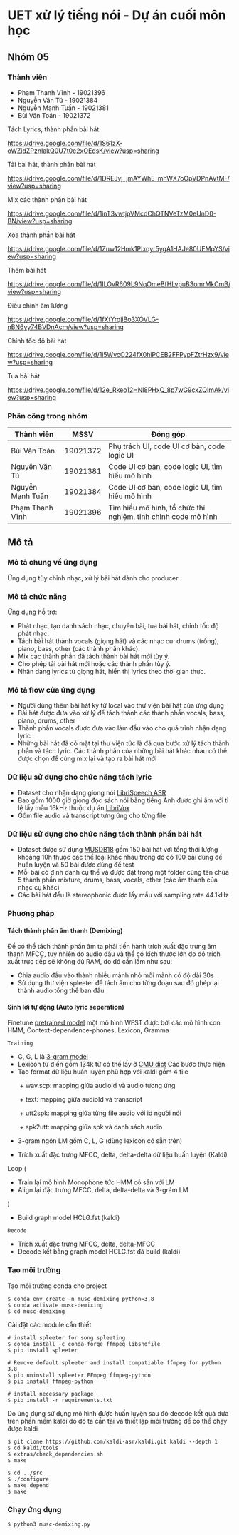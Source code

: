 # UET xử lý tiếng nói - Dự án cuối môn học
## Nhóm 05
### Thành viên
- Phạm Thanh Vĩnh - 19021396
- Nguyễn Văn Tú - 19021384
- Nguyễn Mạnh Tuấn - 19021381
- Bùi Văn Toán - 19021372

Tách Lyrics, thành phần bài hát

https://drive.google.com/file/d/1S61zX-oWZidZPznIakQ0U7t0e2xOEdsK/view?usp=sharing

Tải bài hát, thành phần bài hát

https://drive.google.com/file/d/1DREJvj_jmAYWhE_mhWX7oOpVDPnAVtM-/view?usp=sharing

Mix các thành phần bài hát

https://drive.google.com/file/d/1inT3vwtjpVMcdChQTNVeTzM0eUnD0-BN/view?usp=sharing

Xóa thành phần bài hát

https://drive.google.com/file/d/1Zuw12Hmk1PIxqyr5ygA1HAJe80UEMpYS/view?usp=sharing

Thêm bài hát

https://drive.google.com/file/d/1ILOvR609L9NqOmeBfHLvpuB3omrMkCmB/view?usp=sharing

Điều chỉnh âm lượng

https://drive.google.com/file/d/1fXtYrqjiBo3XOVLG-nBN6yy74BVDnAcm/view?usp=sharing

Chỉnh tốc độ bài hát

https://drive.google.com/file/d/1i5WvcO224fX0hlPCEB2FFPypFZtrHzx9/view?usp=sharing

Tua bài hát

https://drive.google.com/file/d/12e_Rkeo12HNl8PHxQ_8p7wG9cxZQImAk/view?usp=sharing


### Phân công trong nhóm
| Thành viên       | MSSV     | Đóng góp                                                      |
|------------------|----------|---------------------------------------------------------------|
| Bùi Văn Toán     | 19021372 | Phụ trách UI, code UI cơ bản, code logic UI|
| Nguyễn Văn Tú    | 19021381 | Code UI cơ bản, code logic UI, tìm hiểu mô hình               |
| Nguyễn Mạnh Tuấn | 19021384 | Code UI cơ bản, code logic UI, tìm hiểu mô hình               |
| Phạm Thanh Vĩnh  | 19021396 | Tìm hiểu mô hình, tổ chức thí nghiệm, tinh chỉnh code mô hình |

## Mô tả
### Mô tả chung về ứng dụng
Ứng dụng tùy chỉnh nhạc, xử lý bài hát dành cho producer.
### Mô tả chức năng
Ứng dụng hỗ trợ:
+ Phát nhạc, tạo danh sách nhạc, chuyển bài, tua bài hát, chỉnh tốc độ phát nhạc.
+ Tách bài hát thành vocals (giọng hát) và các nhạc cụ: drums (trống), piano, bass, other (các thành phần khác).
+ Mix các thành phần đã tách thành bài hát mới tùy ý.
+ Cho phép tải bài hát mới hoặc các thành phần tùy ý.
+ Nhận dạng lyrics từ giọng hát, hiển thị lyrics theo thời gian thực.
### Mô tả flow của ứng dụng
+ Người dùng thêm bài hát kỳ từ local vào thư viện bài hát của ứng dụng
+ Bài hát được đưa vào xử lý để tách thành các thành phần vocals, bass, piano, drums, other
+ Thành phần vocals được đưa vào làm đầu vào cho quá trình nhận dạng lyric
+ Những bài hát đã có mặt tại thư viện tức là đã qua bước xử lý tách thành phần và tách lyric. Các thành phần của những bài hát khác nhau có thể được chọn để cùng mix lại và tạo ra bài hát mới
### Dữ liệu sử dụng cho chức năng tách lyric
+ Dataset cho nhận dạng giọng nói [LibriSpeech ASR](https://openslr.magicdatatech.com/12/)
+ Bao gồm 1000 giờ giọng đọc sách nói bằng tiếng Anh được ghi âm với tỉ lệ lấy mẫu 16kHz thuộc dự án [LibriVox](https://librivox.org/)
+ Gồm file audio và transcript tưng ứng cho từng file
### Dữ liệu sử dụng cho chức năng tách thành phần bài hát
+ Dataset được sử dụng [MUSDB18](https://sigsep.github.io/datasets/musdb.html#musdb18-compressed-stems) gồm 150 bài hát với tổng thời lượng khoảng 10h thuộc các thể loại khác nhau trong đó có 100 bài dùng để huấn luyện và 50 bài được dùng để test
+ Mỗi bài có định danh cụ thể và được đặt trong một folder cùng tên chứa 5 thành phần mixture, drums, bass, vocals, other (các âm thanh của nhạc cụ khác)
+ Các bài hát đều là stereophonic được lấy mẫu với sampling rate 44.1kHz
### Phương pháp
#### Tách thành phần âm thanh (Demixing)
Để có thể tách thành phần âm ta phải tiến hành trích xuất đặc trưng âm thanh MFCC, tuy nhiên do audio đầu và thể có kích thước lớn do đó trích xuất trực tiếp sẽ không đủ
RAM, do đó cần lầm như sau:

+ Chia audio đầu vào thành nhiều mảnh nhỏ mỗi mảnh có độ dài 30s
+ Sử dụng thư viện spleeter để tách âm cho từng đoạn sau đó ghép lại thành audio tổng thể ban đầu
#### Sinh lời tự động (Auto lyric seperation)
Finetune [pretrained model](https://kaldi-asr.org/models/13/0013_librispeech_v1_lm.tar.gz) một mô hình WFST được bởi các mô hình con HMM, Context-dependence-phones, Lexicon, Gramma

`Training`

+ C, G, L là [3-gram model](https://kaldi-asr.org/models/13/0013_librispeech_v1_lm.tar.gz)
+ Lexicon từ điển gồm 134k từ có thể lấy ở [CMU dict](http://www.speech.cs.cmu.edu/cgi-bin/cmudict)
 Các bước thực hiện
 + Tạo format dữ liệu huấn luyện phù hợp với kaldi gồm 4 file

 &nbsp;&nbsp;&nbsp;&nbsp;&nbsp;&nbsp; + wav.scp: mapping giữa audioId và audio tương ứng
 
 &nbsp;&nbsp;&nbsp;&nbsp;&nbsp;&nbsp; + text: mapping giữa audioId và transcript
 
 &nbsp;&nbsp;&nbsp;&nbsp;&nbsp;&nbsp; + utt2spk: mapping giữa từng file audio với id người nói
 
 &nbsp;&nbsp;&nbsp;&nbsp;&nbsp;&nbsp; + spk2utt: mapping giữa spk và danh sách audio
 
 + 3-gram ngôn LM gồm C, L, G (dùng lexicon có sẵn trên)
 
 + Trích xuất đặc trưng MFCC, delta, delta-delta dữ liệu huấn luyện (Kaldi)

 Loop (
 + Train lại mô hình Monophone tức HMM có sẵn với LM
 + Align lại đặc trưng MFCC, delta, delta-delta và 3-grám LM

 )

 + Build graph model HCLG.fst (kaldi)
 
`Decode`

+ Trích xuất đặc trưng MFCC, delta, delta-MFCC
+ Decode kết bằng graph model HCLG.fst đã build (kaldi)

### Tạo môi trường
Tạo môi trường conda cho project
```console
$ conda env create -n musc-demixing python=3.8
$ conda activate musc-demixing
$ cd musc-demixing
```
Cài đặt các module cần thiết
```
# install spleeter for song spleeting
$ conda install -c conda-forge ffmpeg libsndfile
$ pip install spleeter

# Remove default spleeter and install compatiable ffmpeg for python 3.8
$ pip uninstall spleeter FFmpeg ffmpeg-python
$ pip install ffmpeg-python

# install necessary package
$ pip install -r requirements.txt
```
Do ứng dụng sử dụng mô hình được huấn luyện sau đó decode kết quả dựa trên phần mềm kaldi do đó ta cần tải và thiết lập môi trường để có thể chạy được kaldi

```console
$ git clone https://github.com/kaldi-asr/kaldi.git kaldi --depth 1
$ cd kaldi/tools
$ extras/check_dependencies.sh
$ make

$ cd ../src
$ ./configure
$ make depend
$ make
```

### Chạy ứng dụng
```console
$ python3 musc-demixing.py
```
